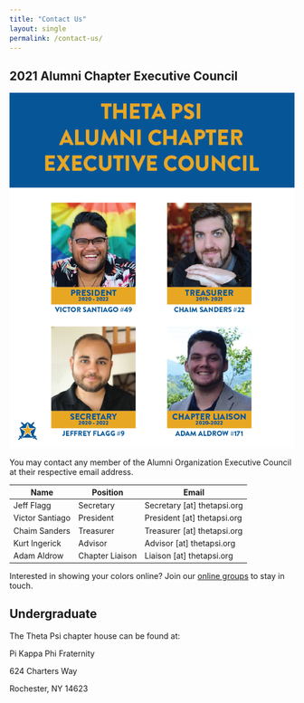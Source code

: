 ```yaml
---
title: "Contact Us"
layout: single
permalink: /contact-us/
---
```


## 2021 Alumni Chapter Executive Council

<img src="../assets/images/2021_exec_council.png"/>

You may contact any member of the Alumni Organization Executive Council
at their respective email address.

| Name | Position | Email |
| ---- | -------- | ----- |
| Jeff Flagg | Secretary | Secretary [at] thetapsi.org
| Victor Santiago | President | President [at] thetapsi.org
| Chaim Sanders | Treasurer | Treasurer [at] thetapsi.org
| Kurt Ingerick | Advisor | Advisor [at] thetapsi.org
| Adam Aldrow | Chapter Liaison | Liaison [at] thetapsi.org

Interested in showing your colors online?
Join our [online groups](../get-involved/#online)
to stay in touch.

## Undergraduate

The Theta Psi chapter house can be found at:

Pi Kappa Phi Fraternity

624 Charters Way

Rochester, NY 14623
